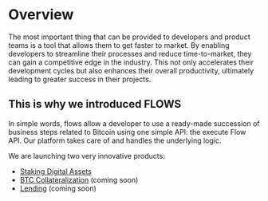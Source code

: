 # Overview

The most important thing that can be provided to developers and product teams is a tool that allows them to get faster to market. By enabling developers to streamline their processes and reduce time-to-market, they can gain a competitive edge in the industry. This not only accelerates their development cycles but also enhances their overall productivity, ultimately leading to greater success in their projects.

## This is why we introduced FLOWS

In simple words, flows allow a developer to use a ready-made succession of business steps related to Bitcoin using one simple API: the execute Flow API. Our platform takes care of and handles the underlying logic.

We are launching two very innovative products:

- [Staking Digital Assets](staking/digital-assets.md)
- [BTC Collateralization](lending.md) (coming soon)
- [Lending](lending/digital-assets.md) (coming soon)
